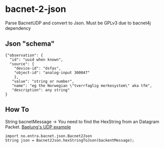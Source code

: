 # bacnet-2-json
Parse BacnetUDP and convert to Json. Must be GPLv3 due to bacnet4j dependency


## Json "schema"

```
{"observation": {
  "id": "uuid when known",
  "source": {
    "device-id": "dsfas",
    "object-id": "analog-input 300047"
    },
   "value": "string or number",
   "name": "eg the Norwegian \"tverrfaglig merkesystem\" aka tfm",
   "description": any string"
}
```

## How To

String bacnetMessage -> You need to find the HexString from an Datagram Packet. [Baelung's UDP example](https://www.baeldung.com/udp-in-java)

```
import no.entra.bacnet.json.Bacnet2Json
String json = Bacnet2Json.hexStringToJson(backentMessage);
```
